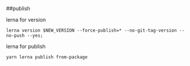 ##publish 

lerna for version
```
lerna version $NEW_VERSION --force-publish=* --no-git-tag-version --no-push --yes; 
```

lerna for publish
```
yarn lerna publish from-package
```